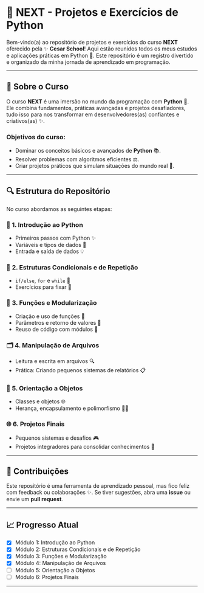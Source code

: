 # 🤖 NEXT - Projetos e Exercícios de Python

Bem-vindo(a) ao repositório de projetos e exercícios do curso **NEXT** oferecido pela ✨ **Cesar School**! Aqui estão reunidos todos os meus estudos e aplicações práticas em Python 🐝. Este repositório é um registro divertido e organizado da minha jornada de aprendizado em programação.

---

## 🔧 Sobre o Curso
O curso **NEXT** é uma imersão no mundo da programação com **Python** 💛. Ele combina fundamentos, práticas avançadas e projetos desafiadores, tudo isso para nos transformar em desenvolvedores(as) confiantes e criativos(as) ✨.

### Objetivos do curso:
- Dominar os conceitos básicos e avançados de **Python** 📚.
- Resolver problemas com algoritmos eficientes ⚖️.
- Criar projetos práticos que simulam situações do mundo real 🚀.

---

## 🔍 Estrutura do Repositório
No curso abordamos as seguintes etapas:

### 🔬 **1. Introdução ao Python**
- Primeiros passos com Python ✨
- Variáveis e tipos de dados 🦜
- Entrada e saída de dados 💡

### 🔢 **2. Estruturas Condicionais e de Repetição**
- `if/else`, `for` e `while` 🔄
- Exercícios para fixar 🔁

### 🧠 **3. Funções e Modularização**
- Criação e uso de funções 🚀
- Parâmetros e retorno de valores 🔬
- Reuso de código com módulos 🔧

### 🗂 **4. Manipulação de Arquivos**
- Leitura e escrita em arquivos 🔍
- Prática: Criando pequenos sistemas de relatórios 📋

### 🎨 **5. Orientação a Objetos**
- Classes e objetos 🌐
- Herança, encapsulamento e polimorfismo 🏋️‍♂️

### 🌐 **6. Projetos Finais**
- Pequenos sistemas e desafios 🎮
- Projetos integradores para consolidar conhecimentos 🙌

---

## 🎉 Contribuições
Este repositório é uma ferramenta de aprendizado pessoal, mas fico feliz com feedback ou colaborações ✨. Se tiver sugestões, abra uma **issue** ou envie um **pull request**.

---

## 📈 Progresso Atual
- [x] Módulo 1: Introdução ao Python
- [x] Módulo 2: Estruturas Condicionais e de Repetição
- [x] Módulo 3: Funções e Modularização
- [x] Módulo 4: Manipulação de Arquivos
- [ ] Módulo 5: Orientação a Objetos
- [ ] Módulo 6: Projetos Finais

---

